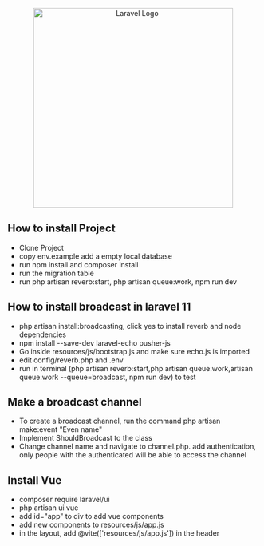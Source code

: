 <p align="center"><a href="https://laravel.com" target="_blank"><img src="https://raw.githubusercontent.com/laravel/art/master/logo-lockup/5%20SVG/2%20CMYK/1%20Full%20Color/laravel-logolockup-cmyk-red.svg" width="400" alt="Laravel Logo"></a></p>


## How to install Project

* Clone Project
* copy env.example add a empty local database
* run npm install and composer install
* run the migration table
* run php artisan reverb:start, php artisan queue:work, npm run dev


## How to install broadcast in laravel 11

* php artisan install:broadcasting, click yes to install reverb and node dependencies
* npm install --save-dev laravel-echo pusher-js
* Go inside resources/js/bootstrap.js and make sure echo.js is imported
* edit config/reverb.php and .env
* run in terminal (php artisan reverb:start,php artisan queue:work,artisan queue:work --queue=broadcast,  npm run dev) to test

## Make a broadcast channel

* To create a broadcast channel, run the command php artisan make:event "Even name"
* Implement ShouldBroadcast to the class
* Change channel name and navigate to channel.php. add authentication, only people with the authenticated will be able to access the channel

## Install Vue

* composer require laravel/ui
* php artisan ui vue
* add id="app" to div to add vue components
* add new components to resources/js/app.js
* in the layout, add @vite(['resources/js/app.js']) in the header
